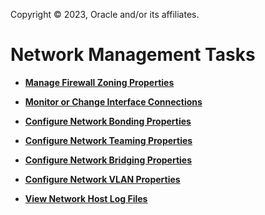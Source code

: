 Copyright © 2023, Oracle and/or its affiliates.

# Network Management Tasks

-   **[Manage Firewall Zoning Properties](../topics/cockpit-network_configure_the_firewall.md)**  

-   **[Monitor or Change Interface Connections](../topics/cockpit-network_control_access_to_interface.md)**  

-   **[Configure Network Bonding Properties](../topics/cockpit-network_configure_a_network_bond.md)**  

-   **[Configure Network Teaming Properties](../topics/cockpit-network_configure_a_network_team.md)**  

-   **[Configure Network Bridging Properties](../topics/configure_network_bridging.md)**  

-   **[Configure Network VLAN Properties](../topics/configure_networking_vlans.md)**  

-   **[View Network Host Log Files](../topics/cockpit-networ_view_firewall_log_files.md)**  


